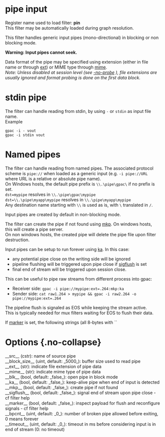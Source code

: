 <!-- automatically generated - do not edit, patch gpac/applications/gpac/gpac.c -->

# pipe input  
  
Register name used to load filter: __pin__  
This filter may be automatically loaded during graph resolution.  
  
This filter handles generic input pipes (mono-directional) in blocking or non blocking mode.  

__Warning: Input pipes cannot seek.__  
  
Data format of the pipe may be specified using extension (either in file name or through [ext](#ext)) or MIME type through [mime](#mime).  
_Note: Unless disabled at session level (see [-no-probe](core_options/#no-probe) ), file extensions are usually ignored and format probing is done on the first data block._  
  
# stdin pipe  
  
The filter can handle reading from stdin, by using `-` or `stdin` as input file name.  
Example
```
gpac -i - vout  
gpac -i stdin vout
```
  
  
# Named pipes  
  
The filter can handle reading from named pipes. The associated protocol scheme is `pipe://` when loaded as a generic input (e.g. `-i pipe://URL` where URL is a relative or absolute pipe name).  
On Windows hosts, the default pipe prefix is `\\.\pipe\gpac\` if no prefix is set.  
`dst=mypipe` resolves in `\\.\pipe\gpac\mypipe`  
`dst=\\.\pipe\myapp\mypipe` resolves in `\\.\pipe\myapp\mypipe`  
Any destination name starting with `\\` is used as is, with `\` translated in `/`.  
  
Input pipes are created by default in non-blocking mode.  
  
The filter can create the pipe if not found using [mkp](#mkp). On windows hosts, this will create a pipe server.  
On non windows hosts, the created pipe will delete the pipe file upon filter destruction.  
    
Input pipes can be setup to run forever using [ka](#ka). In this case:  

- any potential pipe close on the writing side will be ignored  
- pipeline flushing will be triggered upon pipe close if [sigflush](#sigflush) is set  
- final end of stream will be triggered upon session close.  

    
This can be useful to pipe raw streams from different process into gpac:  

- Receiver side: `gpac -i pipe://mypipe:ext=.264:mkp:ka`  
- Sender side: `cat raw1.264 > mypipe && gpac -i raw2.264 -o pipe://mypipe:ext=.264`    

The pipeline flush is signaled as EOS while keeping the stream active.  
This is typically needed for mux filters waiting for EOS to flush their data.  
    
If [marker](#marker) is set, the following strings (all 8-bytes with ``  
  

# Options  {.no-collapse}  
  
<div markdown class="option">  
<a id="src" data-level="basic">__src__</a> (cstr): name of source pipe  
</div>  
<div markdown class="option">  
<a id="block_size">__block_size__</a> (uint, default: _5000_): buffer size used to read pipe  
</div>  
<div markdown class="option">  
<a id="ext" data-level="basic">__ext__</a> (str): indicate file extension of pipe data  
</div>  
<div markdown class="option">  
<a id="mime" data-level="basic">__mime__</a> (str): indicate mime type of pipe data  
</div>  
<div markdown class="option">  
<a id="blk">__blk__</a> (bool, default: _false_): open pipe in block mode  
</div>  
<div markdown class="option">  
<a id="ka">__ka__</a> (bool, default: _false_): keep-alive pipe when end of input is detected  
</div>  
<div markdown class="option">  
<a id="mkp" data-level="basic">__mkp__</a> (bool, default: _false_): create pipe if not found  
</div>  
<div markdown class="option">  
<a id="sigflush">__sigflush__</a> (bool, default: _false_): signal end of stream upon pipe close - cf filter help  
</div>  
<div markdown class="option">  
<a id="marker">__marker__</a> (bool, default: _false_): inspect payload for flush and reconfigure signals - cf filter help  
</div>  
<div markdown class="option">  
<a id="bpcnt">__bpcnt__</a> (uint, default: _0_): number of broken pipe allowed before exiting, 0 means forever  
</div>  
<div markdown class="option">  
<a id="timeout">__timeout__</a> (uint, default: _0_): timeout in ms before considering input is in end of stream (0: no timeout)  
</div>  
  
